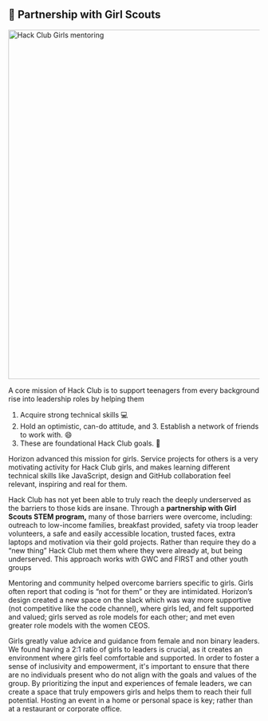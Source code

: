 ## 🤝 Partnership with Girl Scouts

<img width="700" alt="Hack Club Girls mentoring" src="https://user-images.githubusercontent.com/65808924/229812671-293badb9-a03c-41a6-868f-77bcd9252015.png">


A core mission of Hack Club is to support teenagers from every background rise into leadership roles by helping them 
1. Acquire strong technical skills 💻
2. Hold an optimistic, can-do attitude, and 3. Establish a network of friends to work with. 😄
3. These are foundational Hack Club goals. 🥅

Horizon advanced this mission for girls. Service projects for others is a very motivating activity for Hack Club girls, and makes learning different technical skills like JavaScript, design and GitHub collaboration feel relevant, inspiring and real for them. 

Hack Club has not yet been able to truly reach the deeply underserved as the barriers to those kids are insane. Through a **partnership with Girl Scouts STEM program,** many of those barriers were overcome, including: outreach to low-income families, breakfast provided, safety via troop leader volunteers, a safe and easily accessible location, trusted faces, extra laptops and motivation via their gold projects. Rather than require they do a “new thing” Hack Club met them where they were already at, but being underserved. This approach works with GWC and FIRST and other youth groups

Mentoring and community helped overcome barriers specific to girls. Girls often report that coding is “not for them” or they are intimidated. Horizon’s design created a new space on the slack which was way more supportive (not competitive like the code channel), where girls led, and felt supported and valued; girls served as role models for each other; and met even greater role models with the women CEOS.

Girls greatly value advice and guidance from female and non binary leaders. We found having a 2:1 ratio of girls to leaders is crucial, as it creates an environment where girls feel comfortable and supported. In order to foster a sense of inclusivity and empowerment, it's important to ensure that there are no individuals present who do not align with the goals and values of the group. By prioritizing the input and experiences of female leaders, we can create a space that truly empowers girls and helps them to reach their full potential. Hosting an event in a home or personal space is key; rather than at a restaurant or corporate office.

